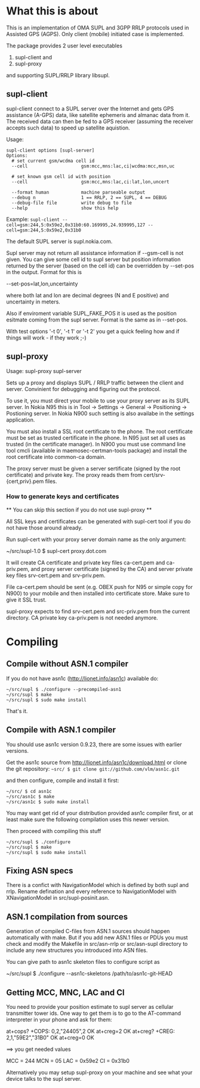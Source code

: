 # What this is about

This is an implementation of OMA SUPL and 3GPP RRLP protocols used in
Assisted GPS (AGPS). Only client (mobile) initiated case is implemented.

The package provides 2 user level executables

1) supl-client and
2) supl-proxy

and supporting SUPL/RRLP library libsupl.


## supl-client

supl-client connect to a SUPL server over the Internet and gets GPS
assistance (A-GPS) data, like satellite ephemeris and almanac data
from it. The received data can then be fed to a GPS receiver (assuming
the receiver accepts such data) to speed up satellite aquistion.

Usage:
```
supl-client options [supl-server]
Options:
  # set current gsm/wcdma cell id
  --cell                    gsm:mcc,mns:lac,ci|wcdma:mcc,msn,uc	

  # set known gsm cell id with position
  --cell                    gsm:mcc,mns:lac,ci:lat,lon,uncert	

  --format human            machine parseable output
  --debug n                 1 == RRLP, 2 == SUPL, 4 == DEBUG
  --debug-file file         write debug to file
  --help                    show this help
```
Example:
`supl-client --cell=gsm:244,5:0x59e2,0x31b0:60.169995,24.939995,127 --cell=gsm:244,5:0x59e2,0x31b0`

The default SUPL server is supl.nokia.com.

Supl server may not return all assistance information if --gsm-cell
is not given. You can give some cell id to supl server but position
information returned by the server (based on the cell id) can be
overridden by --set-pos in the output. Format for this is 

--set-pos=lat,lon,uncertainty

where both lat and lon are decimal degrees (N and E positive) and
uncertainty in meters.

Also if enviroment variable SUPL_FAKE_POS it is used as the
position esitmate coming from the supl server. Format is the same
as in --set-pos.

With test options '-t 0', '-t 1' or '-t 2' you  get a quick feeling
how and if things will work - if they work ;-)


## supl-proxy

Usage:
supl-proxy supl-server

Sets up a proxy and displays SUPL / RRLP traffic between the client
and server. Convinient for debugging and figuring out the protocol.

To use it, you must direct your mobile to use your proxy server as its
SUPL server. In Nokia N95 this is in Tool -> Settings -> General ->
Positioning -> Postioning server. In Nokia N900 such setting is also
availabe in the settings application.

You must also install a SSL root certificate to the phone. The root
certificate must be set as trusted certificate in the phone. In N95
just set all uses as trusted (in the certificate manager). In N900 you
must use command line tool cmcli (available in maemosec-certman-tools
package) and install the root certificate into common-ca domain.

The proxy server must be given a server sertificate (signed by the
root certificate) and private key. The proxy reads them from
cert/srv-{cert,priv}.pem files.

### How to generate keys and certificates

** You can skip this section if you do not use supl-proxy **

All SSL keys and certificates can be generated with supl-cert tool if
you do not have those around already.

Run supl-cert with your proxy server domain name as the only argument:

~/src/supl-1.0 $ supl-cert proxy.dot.com

It will create CA certificate and private key files ca-cert.pem and
ca-priv.pem, and proxy server certificate (signed by the CA) and
server private key files srv-cert.pem and srv-priv.pem.

File ca-cert.pem should be sent (e.g. OBEX push for N95 or simple copy
for N900) to your mobile and then installed into certificate
store. Make sure to give it SSL trust.

supl-proxy expects to find srv-cert.pem and src-priv.pem from the
current directory. CA private key ca-priv.pem is not needed anymore.

# Compiling

## Compile without ASN.1 compiler

If you do not have asn1c (http://lionet.info/asn1c) available do:
```
~/src/supl $ ./configure --precompiled-asn1
~/src/supl $ make
~/src/supl $ sudo make install
```

That's it.


## Compile with ASN.1 compiler 

You should use asn1c version 0.9.23, there are some issues with
earlier versions.

Get the asn1c source from http://lionet.info/asn1c/download.html or
clone the git repository: `~src/ $ git clone git://github.com/vlm/asn1c.git`

and then configure, compile and install it first:
```
~/src/ $ cd asn1c
~/src/asn1c $ make
~/src/asn1c $ sudo make install
```
You may want get rid of your distribution provided asn1c compiler
first, or at least make sure the following compilation uses this newer
version.

Then proceed with compiling this stuff
```
~/src/supl $ ./configure
~/src/supl $ make
~/src/supl $ sudo make install
```


## Fixing ASN specs

There is a confict with NavigationModel which is defined by both supl
and rrlp. Rename defination and every reference to NavigationModel
with XNavigationModel in src/supl-posinit.asn.


## ASN.1 compilation from sources

Generation of compiled C-files from ASN.1 sources should happen
automatically with make. But if you add new ASN.1 files or PDUs you
must check and modify the Makefile in src/asn-rrlp or src/asn-supl
directory to include any new structures you introduced into ASN files.

You can give path to asn1c skeleton files to configure script as

~/src/supl $ ./configure --asn1c-skeletons /path/to/asn1c-git-HEAD


## Getting MCC, MNC, LAC and CI

You need to provide your position estimate to supl server as
cellular transmitter tower ids. One way to get them is to
go to the AT-command interpreter in your phone and ask for them:

at+cops?
+COPS: 0,2,"24405",2
OK
at+creg=2
OK
at+creg?
+CREG: 2,1,"59E2","31B0"
OK
at+creg=0
OK

==> you get needed values

MCC = 244
MCN = 05
LAC = 0x59e2
CI = 0x31b0


Alternatively you may setup supl-proxy on your machine and see
what your device talks to the supl server.
